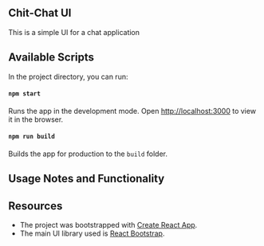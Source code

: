## Chit-Chat UI
This is a simple UI for a chat application

## Available Scripts

In the project directory, you can run:

#### `npm start`

Runs the app in the development mode.
Open [http://localhost:3000](http://localhost:3000) to view it in the browser.

#### `npm run build`

Builds the app for production to the `build` folder.


## Usage Notes and Functionality


## Resources

* The project was bootstrapped with [Create React App](https://github.com/facebook/create-react-app).
* The main UI library used is [React Bootstrap](https://react-bootstrap.github.io/).
